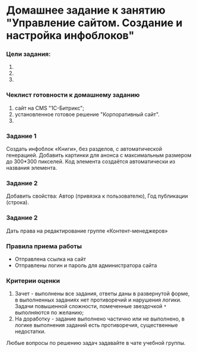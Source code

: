 # Домашнее задание к занятию "Управление сайтом. Создание и настройка инфоблоков"

### Цели задания:

1.
2.
3.

### Чеклист готовности к домашнему заданию

1. сайт на CMS "1С-Битрикс";
2. установленное готовое решение "Корпоративный сайт".
3. 

### Задание 1

Создать инфоблок «Книги», без разделов, с автоматической генерацией.
Добавить картинки для анонса с максимальным размером до 300*300 пикселей. Код элемента создаётся автоматически из названия элемента.

### Задание 2

Добавить свойства: Автор (привязка к пользователю), Год публикации (строка).

### Задание 2

Дать права на редактирование группе «Контент-менеджеров»


### Правила приема работы

* Отправлена ссылка на сайт
* Отправлены логин и пароль для администратора сайта

### Критерии оценки

1. Зачет - выполнены все задания, ответы даны в развернутой форме, в выполненных заданиях нет противоречий и нарушения логики. Задачи повышенной сложности, помеченные звездочкой `*` выполняются по желанию;
2. На доработку - задание выполнено частично или не выполнено, в логике выполнения заданий есть противоречия, существенные недостатки.

Любые вопросы по решению задач задавайте в чате учебной группы.
